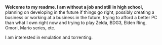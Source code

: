<B> Welcome to my readme. I am without a job and still in high school, </b> planning on developing in the future if things go right,
possibly creating a business or working at a business in the future, trying to afford a better PC than what I own right now and
trying to play Zelda, BDG3, Elden Ring, Omori, Mario series, etc. 


I am interested in emulation and torrenting.
